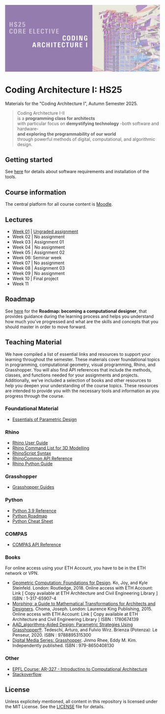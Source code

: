 ![Poster](/_static/cai-banner_hs25.jpg)

# Coding Architecture I: HS25

Materials for the "Coding Architecture I", Autumn Semester 2025.

> Coding Architecture I-II<br>
> is a **programming class for architects**<br>
> with particular focus on **demystifying technology**
> -both software and hardware-<br>
> **and exploring the programmability of our world**<br>
> through powerful methods of digital, computational, and algorithmic design.

## Getting started

See [here](/getting-started/README.md) for details about software requirements and installation of the tools.

## Course information

The central platform for all course content is [Moodle](https://moodle-app2.let.ethz.ch/course/view.php?id=25749).

## Lectures

* [Week 01](/lectures/week-01/README.md) | [Ungraded assignment](assignments/A00-ungraded-assignment/README.md)
* Week 02 | No assignment
* Week 03 | Assignment 01
* Week 04 | No assignment
* Week 05 | Assignment 02
* Week 06:  Seminar week
* Week 07 | No assignment
* Week 08 | Assignment 03
* Week 09 | No assignment
* Week 10 | Final project
* Week 11


## Roadmap

See [here](roadmap/README.md) for the **Roadmap: becoming a computational designer**,
that provides guidance during the learning process and helps you understand how much
you've progressed and what are the skills and concepts that you should master in order
to move forward.

## Teaching Material

We have compiled a list of essential links and resources to support your learning throughout the semester. These materials cover foundational topics in programming, computational geometry, visual programming, Rhino, and Grasshopper. You will also find API references that include the methods, classes, and functions needed for your assignments and projects. Additionally, we've included a selection of books and other resources to help you deepen your understanding of the course topics. These resources are intended to provide you with the necessary tools and information as you progress through the course.

### Foundational Material

- [Essentials of Parametric Design](https://gramaziokohler.arch.ethz.ch/teaching-materials/01_essentials/)

### Rhino

- [Rhino User Guide](https://docs.mcneel.com/rhino/8/usersguide/en-us/index.htm)
- [Rhino Command List for 3D Modelling](https://docs.mcneel.com/rhino/8/help/en-us/commandlist/command_list.htm)
- [RhinoScript Syntax](https://developer.rhino3d.com/api/RhinoScriptSyntax/)
- [RhinoCommon API Reference](https://developer.rhino3d.com/api/rhinocommon/?version=8.x)
- [Rhino Python Guide](https://developer.rhino3d.com/guides/rhinopython/)

### Grasshopper

- [Grasshopper Guides](https://developer.rhino3d.com/guides/grasshopper/)

### Python

- [Python 3.9 Reference](https://docs.python.org/3.9/)
- [Python Roadmap](https://roadmap.sh/python)
- [Python Cheat Sheet](https://learnxinyminutes.com/python/)

### COMPAS

- [COMPAS API Reference](https://compas.dev/compas/2.14.1/api/index.html)


### Books

For online access using your ETH Account, you have to be in the ETH network or VPN.

- [Geometric Computation: Foundations for Design](https://www.taylorfrancis.com/books/mono/10.4324/9781315765983/geometric-computation-foundations-design-joy-ko-kyle-steinfeld). Ko, Joy, and Kyle Steinfeld. London: Routledge, 2018.
Online access with ETH Account: Link
[ Copy available at ETH Architecture and Civil Engineering Library ]  ISBN : 1-317-65907-4
- [Morphing: a Guide to Mathematical Transformations for Architects and Designers](https://www.oreilly.com/library-access/?next=/library/view/morphing/9781780677224/). Choma, Joseph. London: Laurence King Publishing, 2015.
Online access with ETH Account: Link
[ Copy available at ETH Architecture and Civil Engineering Library ] ISBN : 1780674139
- [AAD_algorithms-Aided Design: Parametric Strategies Using Grasshopper®](https://www.arturotedeschi.com/books). Tedeschi, Arturo, and Fulvio Wirz.  Brienza (Potenza): Le Penseur, 2020.
ISBN : 9788895315300
- [Digital Media Series: Grasshopper](https://www.jinmorhee.net/jinmorhee_2-multiimage/dmsgrasshopper.html). Jinmo Rhee, Eddy M. Kim. Independently published. ISBN :  979-8650408130


### Other
- [EPFL Course: AR-327 - Introductino to Computational Architecture](https://ibois-epfl.github.io/AR-327-Introduction-to-computational-architecture/)
- [Stackoverflow](https://stackoverflow.com)


## License

Unless explicitely mentioned, all content in this repository is licensed under the MIT License. See the [LICENSE](LICENSE) file for details.
